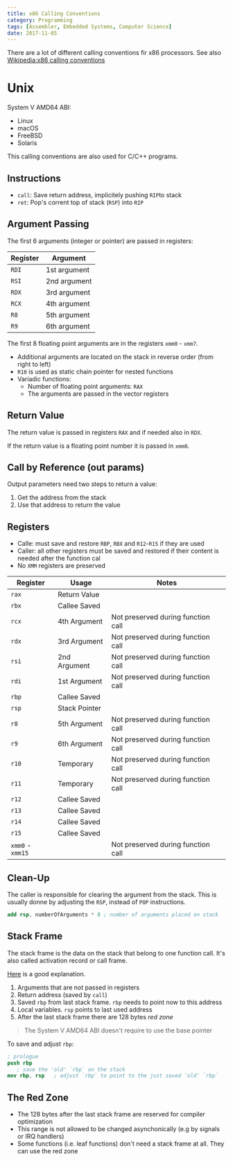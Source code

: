 ```yaml
---
title: x86 Calling Conventions
category: Programming
tags: [Assembler, Embedded Systems, Computer Science]
date: 2017-11-05
---
```


There are a lot of different calling conventions fir x86 processors.
See also [Wikipedia:x86 calling conventions](https://en.m.wikipedia.org/wiki/X86_calling_conventions)


# Unix

System V AMD64 ABI:

- Linux
- macOS
- FreeBSD
- Solaris

This calling conventions are also used for C/C++ programs.

## Instructions

- `call`: Save return address, implicitely pushing `RIP`to stack
- `ret`: Pop's corrent top of stack (`RSP`) into `RIP`

## Argument Passing

The first 6 arguments (integer or pointer) are passed in registers:

| Register | Argument     |
|----------|--------------|
| `RDI`    | 1st argument |
| `RSI`    | 2nd argument |
| `RDX`    | 3rd argument |
| `RCX`    | 4th argument |
| `R8`     | 5th argument |
| `R9`     | 6th argument |

The first 8 floating point arguments are in the registers `xmm0` - `xmm7`.

- Additional arguments are located on the stack in reverse order (from right to left)
- `R10` is used as static chain pointer for nested functions
- Variadic functions:
    - Number of floating point arguments: `RAX`
    - The arguments are passed in the vector registers

## Return Value

The return value is passed in registers `RAX` and if needed also in `RDX`.

If the return value is a floating point number it is passed in `xmm0`.

## Call by Reference (out params)

Output parameters need two steps to return a value:

1. Get the address from the stack
2. Use that address to return the value


## Registers

- Calle: must save and restore `RBP`, `RBX` and `R12`-`R15` if they are used
- Caller: all other registers must be saved and restored if their content is needed after the function cal
- No `XMM` registers are preserved


| Register | Usage         | Notes                              |
|----------|---------------|------------------------------------|
| `rax`    | Return Value  |                                    |
| `rbx`    | Callee Saved  |                                    |
| `rcx`    | 4th Argument  | Not preserved during function call |
| `rdx`    | 3rd Argument  | Not preserved during function call |
| `rsi`    | 2nd Argument  | Not preserved during function call |
| `rdi`    | 1st Argument  | Not preserved during function call |
| `rbp`    | Callee Saved  |                                    |
| `rsp`    | Stack Pointer |                                    |
| `r8 `    | 5th Argument  | Not preserved during function call |
| `r9`     | 6th Argument  | Not preserved during function call |
| `r10`    | Temporary     | Not preserved during function call |
| `r11`    | Temporary     | Not preserved during function call |
| `r12`    | Callee Saved  |                                    |
| `r13`    | Callee Saved  |                                    |
| `r14`    | Callee Saved  |                                    |
| `r15`    | Callee Saved  |                                    |
| `xmm0` - `xmm15` |       | Not preserved during function call |


## Clean-Up

The caller is responsible for clearing the argument from the stack.
This is usually donne by adjusting the `RSP`, instead of `POP` instructions.

```nasm
add rsp, numberOfArguments * 8 ; number of arguments placed on stack
```


## Stack Frame

The stack frame is the data on the stack that belong to one function call.
It's also called activation record or call frame.

[Here](https://eli.thegreenplace.net/2011/09/06/stack-frame-layout-on-x86-64) is a good explanation.

1. Arguments that are not passed in registers
2. Return address (saved by `call`)
3. Saved `rbp` from last stack frame. `rbp` needs to point now to this address
4. Local variables. `rsp` points to last used address
5. After the last stack frame there are 128 bytes *red zone*

> The System V AMD64 ABI doesn't require to use the base pointer

To save and adjust `rbp`:

```nasm
; prologue
push rbp
   ; save the 'old' `rbp` on the stack
mov rbp, rsp   ; adjust `rbp` to point to the just saved 'old' `rbp`
```

## The Red Zone

- The 128 bytes after the last stack frame are reserved for compiler optimization
- This range is not allowed to be changed asynchonically (e.g by signals or IRQ handlers)
- Some functions (i.e. leaf functions) don't need a stack frame at all. They can use the red zone

